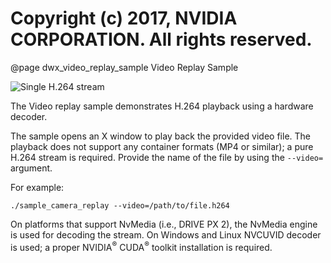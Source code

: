 # Copyright (c) 2017, NVIDIA CORPORATION.  All rights reserved.

@page dwx_video_replay_sample Video Replay Sample

![Single H.264 stream](sample_camera_replay.png)

The Video replay sample demonstrates H.264 playback using a
hardware decoder.

The sample opens an X window to play back the provided video file. The playback
does not support any container formats (MP4 or similar); a pure H.264 stream is
required. Provide the name of the file by using the `--video=` argument.

For example:

    ./sample_camera_replay --video=/path/to/file.h264

On platforms that support NvMedia (i.e., DRIVE PX 2), the NvMedia engine is used
for decoding the stream. On Windows and Linux NVCUVID decoder is used; a proper
NVIDIA<sup>&reg;</sup> CUDA<sup>&reg;</sup> toolkit installation is required.

